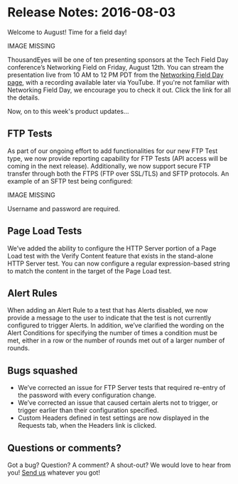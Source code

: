 # Release Notes: 2016-08-03

Welcome to August! Time for a field day!

IMAGE MISSING

ThousandEyes will be one of ten presenting sponsors at the Tech Field Day conference’s Networking Field on Friday, August 12th.  You can stream the presentation live from 10 AM to 12 PM PDT from the [Networking Field Day page](), with a recording available later via YouTube.  If you're not familiar with Networking Field Day, we encourage you to check it out. Click the link for all the details.

Now, on to this week's product updates...

## FTP Tests

As part of our ongoing effort to add functionalities for our new FTP Test type, we now provide reporting capability for FTP Tests \(API access will be coming in the next release\). Additionally, we now support secure FTP transfer through both the FTPS \(FTP over SSL/TLS\) and SFTP protocols.  An example of an SFTP test being configured:

IMAGE MISSING

Username and password are required.

## Page Load Tests

We’ve added the ability to configure the HTTP Server portion of a Page Load test with the Verify Content feature that exists in the stand-alone HTTP Server test. You can now configure a regular expression-based string to match the content in the target of the Page Load test.

## Alert Rules

When adding an Alert Rule to a test that has Alerts disabled, we now provide a message to the user to indicate that the test is not currently configured to trigger Alerts.  In addition, we’ve clarified the wording on the Alert Conditions for specifying the number of times a condition must be met, either in a row or the number of rounds met out of a larger number of rounds.

## Bugs squashed

* We’ve corrected an issue for FTP Server tests that required re-entry of the password with every configuration change.
* We’ve corrected an issue that caused certain alerts not to trigger, or trigger earlier than their configuration specified.
* Custom Headers defined in test settings are now displayed in the Requests tab, when the Headers link is clicked.

## Questions or comments?

Got a bug? Question? A comment? A shout-out? We would love to hear from you! [Send us](mailto:support@thousandeyes.com) whatever you got!

